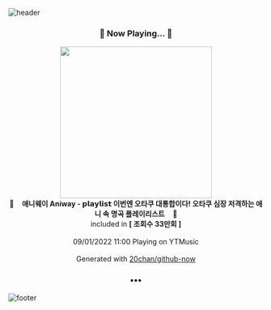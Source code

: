 ![header](https://capsule-render.vercel.app/api?type=wave&height=170&section=header&text=Hi.%20I'm%20SHIFT&fontColor=090707&fontAlignX=45&fontAlignY=65&fontSize=100)

<h3 align="center">🎵 Now Playing... 🎵</h3>
<p align="center">
  <a href="https://music.youtube.com/watch?v=g0zVUSqDPmA">
    <img width="300" src="https://i.ytimg.com/vi/g0zVUSqDPmA/sddefault.jpg?sqp=-oaymwEWCJADEOEBIAQqCghqEJQEGHgg6AJIWg&rs">
  </a>
  <br>
  🎵&nbsp&nbsp&nbsp <b>애니웨이 Aniway - 𝗽𝗹𝗮𝘆𝗹𝗶𝘀𝘁 이번엔 오타쿠 대통합이다! 오타쿠 심장 저격하는 애니 속 명곡 플레이리스트</b> &nbsp&nbsp&nbsp🎵
  <br>
  included in <b>[ 조회수 33만회 ]</b>
  
  <br />
  <br />
  09/01/2022 11:00 Playing on YTMusic
  <br />
  <br />
  Generated with <a href="https://github.com/20chan/github-now">20chan/github-now</a>
</p>

<h3 align="center">•••</h3>

![footer](https://capsule-render.vercel.app/api?type=wave&height=150&section=footer)

